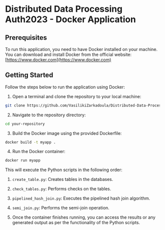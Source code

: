 # Distributed Data Processing Auth2023 - Docker Application


## Prerequisites

To run this application, you need to have Docker installed on your machine. You can download and install Docker from the official website: [https://www.docker.com](https://www.docker.com)

## Getting Started

Follow the steps below to run the application using Docker:

1. Open a terminal and clone the repository to your local machine:
```bash
git clone https://github.com/VasilikiZarkadoula/Distributed-Data-Processing-Auth-2023
```

2. Navigate to the repository directory:
```bash
cd your-repository
```

3. Build the Docker image using the provided Dockerfile:
```bash
docker build -t myapp .
```
4. Run the Docker container:
```bash
docker run myapp
```

This will execute the Python scripts in the following order:
1. `create_table.py`: Creates tables in the databases.
2. `check_tables.py`: Performs checks on the tables.
3. `pipelined_hash_join.py`: Executes the pipelined hash join algorithm.
4. `semi_join.py`: Performs the semi-join operation.


5. Once the container finishes running, you can access the results or any generated output as per the functionality of the Python scripts.


